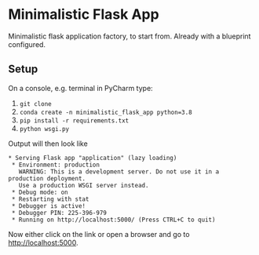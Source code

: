 # Minimalistic Flask App 
Minimalistic flask application factory, to start from. Already with a blueprint configured.
## Setup
On a console, e.g. terminal in PyCharm type:
1. `git clone` 
2. `conda create -n minimalistic_flask_app python=3.8`
3. `pip install -r requirements.txt`
4. `python wsgi.py`

Output will then look like

``` 
* Serving Flask app "application" (lazy loading) 
 * Environment: production
   WARNING: This is a development server. Do not use it in a production deployment.
   Use a production WSGI server instead.
 * Debug mode: on
 * Restarting with stat
 * Debugger is active!
 * Debugger PIN: 225-396-979
 * Running on http://localhost:5000/ (Press CTRL+C to quit)
```

Now either click on the link or open a browser and go to [http://localhost:5000](http://localhost:5000).
